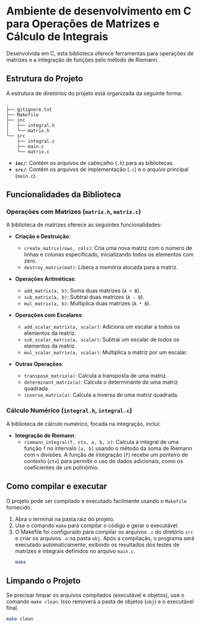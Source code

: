 # Ambiente de desenvolvimento em C para Operações de Matrizes e Cálculo de Integrais

Desenvolvida em C, esta biblioteca oferece ferramentas para operações de matrizes e a integração de funções pelo método de Riemann.

## Estrutura do Projeto

A estrutura de diretórios do projeto está organizada da seguinte forma:

```
.
├── gitignore.txt
├── Makefile
├── inc
│   ├── integral.h
│   └── matrix.h
└── src
    ├── integral.c
    ├── main.c
    └── matrix.c
```

  * **`inc/`**: Contém os arquivos de cabeçalho (`.h`) para as bibliotecas.
  * **`src/`**: Contém os arquivos de implementação (`.c`) e o arquivo principal (`main.c`).



## Funcionalidades da Biblioteca

### Operações com Matrizes (`matrix.h`, `matrix.c`)

A biblioteca de matrizes oferece as seguintes funcionalidades:

  * **Criação e Destruição**:

      * `create_matrix(rows, cols)`: Cria uma nova matriz com o número de linhas e colunas especificado, inicializando todos os elementos com zero.
      * `destroy_matrix(mat)`: Libera a memória alocada para a matriz.

  * **Operações Aritméticas**:

      * `add_matrix(a, b)`: Soma duas matrizes (`A + B`).
      * `sub_matrix(a, b)`: Subtrai duas matrizes (`A - B`).
      * `mul_matrix(a, b)`: Multiplica duas matrizes (`A * B`).

  * **Operações com Escalares**:

      * `add_scalar_matrix(a, scalar)`: Adiciona um escalar a todos os elementos da matriz.
      * `sub_scalar_matrix(a, scalar)`: Subtrai um escalar de todos os elementos da matriz.
      * `mul_scalar_matrix(a, scalar)`: Multiplica a matriz por um escalar.

  * **Outras Operações**:

      * `transpose_matrix(a)`: Calcula a transposta de uma matriz.
      * `determinant_matrix(a)`: Calcula o determinante de uma matriz quadrada.
      * `inverse_matrix(a)`: Calcula a inversa de uma matriz quadrada.

### Cálculo Numérico (`integral.h`, `integral.c`)

A biblioteca de cálculo numérico, focada na integração, inclui:

  * **Integração de Riemann**:
      * `riemann_integral(f, ctx, a, b, n)`: Calcula a integral de uma função `f` no intervalo `[a, b]` usando o método da soma de Riemann com `n` divisões. A função de integração (`f`) recebe um ponteiro de contexto (`ctx`) para permitir o uso de dados adicionais, como os coeficientes de um polinômio.



## Como compilar e executar

O projeto pode ser compilado e executado facilmente usando o `Makefile` fornecido.

1.  Abra o terminal na pasta raiz do projeto.
2.  Use o comando `make` para compilar o código e gerar o executável. 
3. O Makefile foi configurado para compilar os arquivos `.c` do diretório `src` e criar os arquivos `.o` na pasta `obj`. Após a compilação, o programa será executado automaticamente, exibindo os resultados dos testes de matrizes e integrais definidos no arquivo `main.c`.
    ```bash
    make
    ```

## Limpando o Projeto

Se precisar limpar os arquivos compilados (executável e objetos), use o comando `make clean`. Isso removerá a pasta de objetos (`obj`) e o executável final.

```bash
make clean
```
